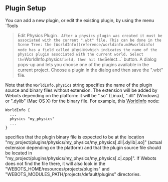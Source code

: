 ## Plugin Setup

You can add a new plugin, or edit the existing plugin, by using the menu `Tools
> Edit Physics Plugin`. After a physics plugin was created it must be associated
with the current ".wbt" file. This can be done in the Scene Tree: the
[WorldInfo](reference/worldinfo.md#worldinfo) node has a field called `physics`
which indicates the name of the physics plugin associated with the current
world. Select the `WorldInfo.physics` field, then hit the `Select...` button. A
dialog pops-up and lets you choose one of the plugins available in the current
project. Choose a plugin in the dialog and then save the ".wbt" file.

Note that the `WorldInfo.physics` string specifies the name of the plugin source
and binary files without extension. The extension will be added by Webots
depending on the platform: it will be ".so" (Linux), ".dll" (Windows) or
".dylib" (Mac OS X) for the binary file. For example, this
[WorldInfo](reference/worldinfo.md#worldinfo) node:

```
WorldInfo {
  ...
  physics "my_physics"
  ...
}
```

specifies that the plugin binary file is expected to be at the location
"my\_project/plugins/physics/my\_physics/my\_physics[.dll|.dylib|.so]" (actual
extension depending on the platform) and that the plugin source file should be
located in "my\_project/plugins/physics/my\_physics/my\_physics[.c|.cpp]". If
Webots does not find the file there, it will also look in the
"WEBOTS\_HOME/resources/projects/plugins" and
"WEBOTS\_MODULES\_PATH/projects/default/plugins" directories.

